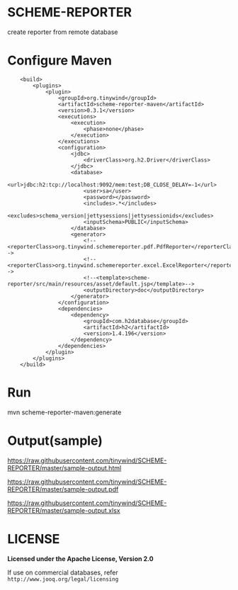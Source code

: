 # SCHEME-REPORTER
create reporter from remote database

# Configure Maven
```
    <build>
        <plugins>
            <plugin>
                <groupId>org.tinywind</groupId>
                <artifactId>scheme-reporter-maven</artifactId>
                <version>0.3.1</version>
                <executions>
                    <execution>
                        <phase>none</phase>
                    </execution>
                </executions>
                <configuration>
                    <jdbc>
                        <driverClass>org.h2.Driver</driverClass>
                    </jdbc>
                    <database>
                        <url>jdbc:h2:tcp://localhost:9092/mem:test;DB_CLOSE_DELAY=-1</url>
                        <user>sa</user>
                        <password></password>
                        <includes>.*</includes>
                        <excludes>schema_version|jettysessions|jettysessionids</excludes>
                        <inputSchema>PUBLIC</inputSchema>
                    </database>                
                    <generator>
                        <!--<reporterClass>org.tinywind.schemereporter.pdf.PdfReporter</reporterClass>-->
                        <!--<reporterClass>org.tinywind.schemereporter.excel.ExcelReporter</reporterClass>-->
                        <!--<template>scheme-reporter/src/main/resources/asset/default.jsp</template>-->
                        <outputDirectory>doc</outputDirectory>
                    </generator>
                </configuration>
                <dependencies>
                    <dependency>
                        <groupId>com.h2database</groupId>
                        <artifactId>h2</artifactId>
                        <version>1.4.196</version>
                    </dependency>
                </dependencies>
            </plugin>
        </plugins>
    </build>
```

# Run
mvn scheme-reporter-maven:generate

# Output(sample)
https://raw.githubusercontent.com/tinywind/SCHEME-REPORTER/master/sample-output.html

https://raw.githubusercontent.com/tinywind/SCHEME-REPORTER/master/sample-output.pdf

https://raw.githubusercontent.com/tinywind/SCHEME-REPORTER/master/sample-output.xlsx


# LICENSE
**Licensed under the Apache License, Version 2.0**

If use on commercial databases, refer `http://www.jooq.org/legal/licensing`
